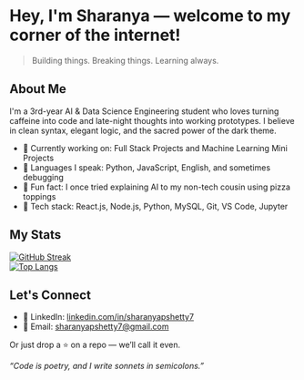 # Hey, I'm Sharanya — welcome to my corner of the internet!

> Building things. Breaking things. Learning always.

## About Me

I'm a 3rd-year AI & Data Science Engineering student who loves turning caffeine into code and late-night thoughts into working prototypes. I believe in clean syntax, elegant logic, and the sacred power of the dark theme.

- 🎯 Currently working on: Full Stack Projects and Machine Learning Mini Projects  
- 💬 Languages I speak: Python, JavaScript, English, and sometimes debugging  
- 🎢 Fun fact: I once tried explaining AI to my non-tech cousin using pizza toppings  
- 🧰 Tech stack: React.js, Node.js, Python, MySQL, Git, VS Code, Jupyter

## My Stats

[![GitHub Streak](https://streak-stats.demolab.com/?user=sharanyapshetty49&theme=dark)](https://git.io/streak-stats)  
[![Top Langs](https://github-readme-stats.vercel.app/api/top-langs/?username=sharanyapshetty49&layout=compact&theme=dark)](https://github.com/anuraghazra/github-readme-stats)

## Let's Connect

- 💼 LinkedIn: [linkedin.com/in/sharanyapshetty7](https://www.linkedin.com/in/sharanyapshetty7)
- 📧 Email: sharanyapshetty7@gmail.com

Or just drop a ⭐ on a repo — we’ll call it even.



*“Code is poetry, and I write sonnets in semicolons.”*
